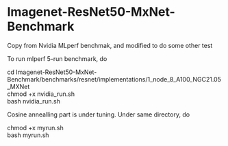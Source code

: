 # Imagenet-ResNet50-MxNet-Benchmark
Copy from Nvidia MLperf benchmak, and modified to do some other test

To run mlperf 5-run benchmark, do 

cd Imagenet-ResNet50-MxNet-Benchmark/benchmarks/resnet/implementations/1_node_8_A100_NGC21.05_MXNet \
chmod +x nvidia_run.sh \
bash nvidia_run.sh 

Cosine annealling part is under tuning. Under same directory, do

chmod +x myrun.sh \
bash myrun.sh 
